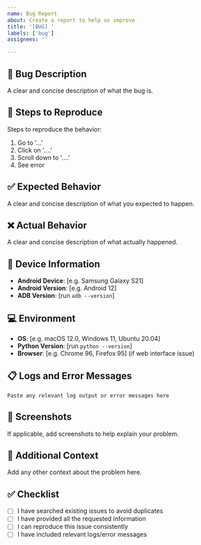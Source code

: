 ```yaml
---
name: Bug Report
about: Create a report to help us improve
title: '[BUG] '
labels: ['bug']
assignees: ''

---
```


## 🐛 Bug Description
A clear and concise description of what the bug is.

## 🔄 Steps to Reproduce
Steps to reproduce the behavior:
1. Go to '...'
2. Click on '....'
3. Scroll down to '....'
4. See error

## ✅ Expected Behavior
A clear and concise description of what you expected to happen.

## ❌ Actual Behavior
A clear and concise description of what actually happened.

## 📱 Device Information
- **Android Device**: [e.g. Samsung Galaxy S21]
- **Android Version**: [e.g. Android 12]
- **ADB Version**: [run `adb --version`]

## 💻 Environment
- **OS**: [e.g. macOS 12.0, Windows 11, Ubuntu 20.04]
- **Python Version**: [run `python --version`]
- **Browser**: [e.g. Chrome 96, Firefox 95] (if web interface issue)

## 📋 Logs and Error Messages
```
Paste any relevant log output or error messages here
```

## 📸 Screenshots
If applicable, add screenshots to help explain your problem.

## 🔧 Additional Context
Add any other context about the problem here.

## ✅ Checklist
- [ ] I have searched existing issues to avoid duplicates
- [ ] I have provided all the requested information
- [ ] I can reproduce this issue consistently
- [ ] I have included relevant logs/error messages 